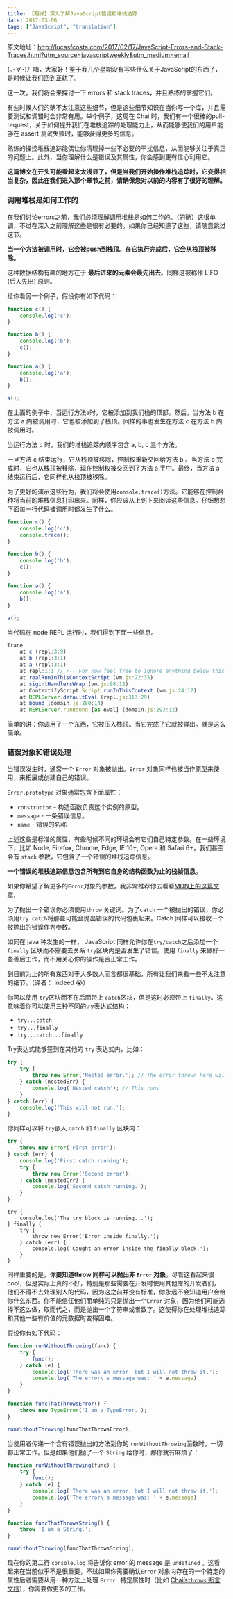 ```yaml
---
title: 【翻译】深入了解JavaScript错误和堆栈追踪
date: 2017-03-06
tags: ["JavaScript", "translation"]
---
```


原文地址：http://lucasfcosta.com/2017/02/17/JavaScript-Errors-and-Stack-Traces.html?utm_source=javascriptweekly&utm_medium=email

(｡･∀･)ﾉﾞ嗨，大家好！鉴于我几个星期没有写些什么关于JavaScript的东西了，是时候让我们回到正轨了。

这一次，我们将会来探讨一下 errors 和 stack traces，并且熟练的掌握它们。

有些时候人们的确不太注意这些细节，但是这些细节知识在当你写一个库，并且需要测试和调错时会非常有用。举个例子，这周在 Chai 时，我们有一个很棒的pull-request，关于如何提升我们在堆栈追踪的处理能力上，从而能够使我们的用户能够在 assert 测试失败时，能够获得更多的信息。

熟练的操控堆栈追踪能偶让你清理掉一些不必要的干扰信息，从而能够关注于真正的问题上。此外，当你理解什么是错误及其属性，你会感到更有信心利用它。

**这篇博文在开头可能看起来太浅显了，但是当我们开始操作堆栈追踪时，它变得相当复杂，因此在我们进入那个章节之前，请确保您对以前的内容有了很好的理解。**

### 调用堆栈是如何工作的

在我们讨论errors之前，我们必须理解调用堆栈是如何工作的。（的确）这很单调，不过在深入之前理解这些是很有必要的。如果你已经知道了这些，请随意跳过这节。

**当一个方法被调用时，它会被push到栈顶。在它执行完成后，它会从栈顶被移除。**

这种数据结构有趣的地方在于 **最后进来的元素会最先出去**。同样这被称作 LIFO (后入先出) 原则。

给你看另一个例子，假设你有如下代码：

```javascript
function c() {
    console.log('c');
}

function b() {
    console.log('b');
    c();
}

function a() {
    console.log('a');
    b();
}

a();
```

在上面的例子中，当运行方法a时，它被添加到我们栈的顶部。然后，当方法 b 在方法 a 内被调用时，它也被添加到了栈顶。同样的事也发生在方法 c 在方法 b 内被调用时。

当运行方法 c 时，我们的堆栈追踪内顺序包含 a, b, c 三个方法。

一旦方法 c 结束运行，它从栈顶被移除，控制权重新交回给方法 b 。当方法 b 完成时，它也从栈顶被移除，现在控制权被交回到了方法 a 手中。最终，当方法 a 结束运行后，它同样也从栈顶被移除。

为了更好的演示这些行为，我们将会使用`console.trace()`方法。它能够在控制台种将当前的堆栈信息打印出来。同样，你应该从上到下来阅读这些信息。仔细想想下面每一行代码被调用时都发生了什么。

```javascript
function c() {
    console.log('c');
    console.trace();
}

function b() {
    console.log('b');
    c();
}

function a() {
    console.log('a');
    b();
}

a();
```

当代码在 node REPL 运行时，我们得到下面一些信息。

```javascript
Trace
    at c (repl:3:9)
    at b (repl:3:1)
    at a (repl:3:1)
    at repl:1:1 // <-- For now feel free to ignore anything below this point, these are Node's internals
    at realRunInThisContextScript (vm.js:22:35)
    at sigintHandlersWrap (vm.js:98:12)
    at ContextifyScript.Script.runInThisContext (vm.js:24:12)
    at REPLServer.defaultEval (repl.js:313:29)
    at bound (domain.js:280:14)
    at REPLServer.runBound [as eval] (domain.js:293:12)
```

简单的讲：你调用了一个东西，它被压入栈顶。当它完成了它就被弹出。就是这么简单。

### 错误对象和错误处理

当错误发生时，通常一个 `Error` 对象被抛出。`Error` 对象同样也被当作原型来使用，来拓展或创建自己的错误。

`Error.prototype` 对象通常包含下面属性：

-  `constructor` - 构造函数负责这个实例的原型。
- `message` - 一条错误信息。
- `name` - 错误的名称

上述这些是标准的属性，有些时候不同的环境会有它们自己特定参数。在一些环境下，比如 Node, Firefox, Chrome, Edge, IE 10+, Opera 和 Safari 6+，我们甚至会有 `stack` 参数，它包含了一个错误的堆栈追踪信息。

**一个错误的堆栈追踪信息包含所有到它自身的结构函数为止的栈帧信息**。

如果你希望了解更多的`Error`对象的参数，我非常推荐你去看看[MDN上的这篇文章](https://developer.mozilla.org/en-US/docs/Web/JavaScript/Reference/Global_Objects/Error/prototype).

为了抛出一个错误你必须使用`throw` 关键词。为了`catch` 一个被抛出的错误，你必须用`try catch`将那些可能会抛出错误的代码包裹起来。Catch 同样可以接收一个被抛出的错误作为参数。

如同在 java 种发生的一样， JavaScript 同样允许你在`try/catch`之后添加一个 `finally` 区块而不需要去关系 `try`区块内是否发生了错误。使用 `finally` 来做好一些善后工作，而不用关心你的操作是否正常工作。

到目前为止的所有东西对于大多数人而言都很基础，所有让我们来看一些不太注意的细节。（译者： indeed 😭）

你可以使用 `try`区块而不在后面带上 `catch`区块，但是这时必须带上 `finally`。这意味着你可以使用三种不同的try表达式结构：

- `try...catch`
- `try...finally`
- `try...catch...finally`

Try表达式能够签到在其他的 `try` 表达式内，比如：

```javascript
try {
    try {
        throw new Error('Nested error.'); // The error thrown here will be caught by its own `catch` clause
    } catch (nestedErr) {
        console.log('Nested catch'); // This runs
    }
} catch (err) {
    console.log('This will not run.');
}
```

你同样可以将 `try`嵌入 `catch` 和 `finally` 区块内：

```javascript
try {
    throw new Error('First error');
} catch (err) {
    console.log('First catch running');
    try {
        throw new Error('Second error');
    } catch (nestedErr) {
        console.log('Second catch running.');
    }
}
```

```
try {
    console.log('The try block is running...');
} finally {
    try {
        throw new Error('Error inside finally.');
    } catch (err) {
        console.log('Caught an error inside the finally block.');
    }
}
```

同样重要的是，**你要知道throw 同样可以抛出非 `Error` 对象**。尽管这看起来很cool，但是实际上真的不好，特别是那些需要在开发时使用其他库的开发者们，他们不得不去处理别人的代码，因为这之前并没有标准，你永远不会知道用户会给你什么东西。你不能信任他们而单纯的只是抛出一个`Error` 对象，因为他们可能选择不这么做，取而代之，而是抛出一个字符串或者数字。这使得你在处理堆栈追踪和其他一些有价值的元数据时变得困难。

假设你有如下代码：

```javascript
function runWithoutThrowing(func) {
    try {
        func();
    } catch (e) {
        console.log('There was an error, but I will not throw it.');
        console.log('The error\'s message was: ' + e.message)
    }
}

function funcThatThrowsError() {
    throw new TypeError('I am a TypeError.');
}

runWithoutThrowing(funcThatThrowsError);
```

当使用者传递一个含有错误抛出的方法到你的 `runWithoutThrowing`函数时，一切都正常工作。但是如果他们抛了一个 `String` 给你时，那你就有麻烦了：

```javascript
function runWithoutThrowing(func) {
    try {
        func();
    } catch (e) {
        console.log('There was an error, but I will not throw it.');
        console.log('The error\'s message was: ' + e.message)
    }
}

function funcThatThrowsString() {
    throw 'I am a String.';
}

runWithoutThrowing(funcThatThrowsString);
```

现在你的第二行 `console.log` 将告诉你 error 的 message 是 `undefined` 。这看起来在当前似乎不是很重要，不过如果你需要确认`Error` 对象内存在的一个特定的属性后者需要从用一种方法上处理 `Error ` 特定属性时（比如  [Chai’s`throws` 断言文档](https://github.com/chaijs/chai/blob/a7e1200db4c144263599e5dd7a3f7d1893467160/lib/chai/core/assertions.js#L1506)），你需要做更多的工作。

